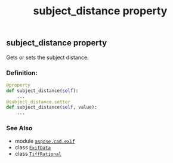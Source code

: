 ﻿---
title: subject_distance property
second_title: Aspose.CAD for Python via .NET API References
description: 
type: docs
weight: 1040
url: /python-net/aspose.cad.exif/exifdata/subject_distance/
is_root: false
---

## subject_distance property


Gets or sets the subject distance.
### Definition:
```python
@property
def subject_distance(self):
    ...
@subject_distance.setter
def subject_distance(self, value):
    ...
```

### See Also
* module [`aspose.cad.exif`](../../)
* class [`ExifData`](/cad/python-net/aspose.cad.exif/exifdata)
* class [`TiffRational`](/cad/python-net/aspose.cad.fileformats.tiff/tiffrational)
